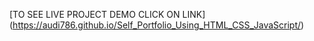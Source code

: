 [TO SEE LIVE PROJECT DEMO CLICK ON LINK] (https://audi786.github.io/Self_Portfolio_Using_HTML_CSS_JavaScript/)
